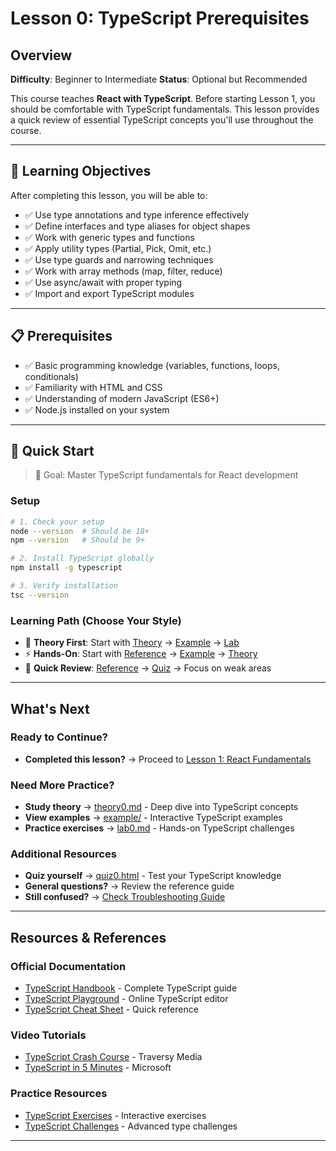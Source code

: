 # Lesson 0: TypeScript Prerequisites

## Overview

**Difficulty**: Beginner to Intermediate
**Status**: Optional but Recommended

This course teaches **React with TypeScript**. Before starting Lesson 1, you should be comfortable with TypeScript fundamentals. This lesson provides a quick review of essential TypeScript concepts you'll use throughout the course.

---

## 🎯 Learning Objectives

After completing this lesson, you will be able to:

- ✅ Use type annotations and type inference effectively
- ✅ Define interfaces and type aliases for object shapes
- ✅ Work with generic types and functions
- ✅ Apply utility types (Partial, Pick, Omit, etc.)
- ✅ Use type guards and narrowing techniques
- ✅ Work with array methods (map, filter, reduce)
- ✅ Use async/await with proper typing
- ✅ Import and export TypeScript modules

---

## 📋 Prerequisites

- ✅ Basic programming knowledge (variables, functions, loops, conditionals)
- ✅ Familiarity with HTML and CSS
- ✅ Understanding of modern JavaScript (ES6+)
- ✅ Node.js installed on your system

---

## 🚀 Quick Start

> 🎯 Goal: Master TypeScript fundamentals for React development

### Setup
```bash
# 1. Check your setup
node --version  # Should be 18+
npm --version   # Should be 9+

# 2. Install TypeScript globally
npm install -g typescript

# 3. Verify installation
tsc --version
```

### Learning Path (Choose Your Style)
- 📖 **Theory First**: Start with [Theory](./theory/theory0.md) → [Example](./example/) → [Lab](./lab/lab0.md)
- ⚡ **Hands-On**: Start with [Reference](./reference/) → [Example](./example/) → [Theory](./theory/theory0.md)
- 🎯 **Quick Review**: [Reference](./reference/) → [Quiz](./quiz/quiz0.html) → Focus on weak areas

---

## What's Next

### Ready to Continue?
- **Completed this lesson?** → Proceed to [Lesson 1: React Fundamentals](../lesson1-fundamentals-setup/)

### Need More Practice?
- **Study theory** → [theory0.md](./theory/theory0.md) - Deep dive into TypeScript concepts
- **View examples** → [example/](./example/) - Interactive TypeScript examples
- **Practice exercises** → [lab0.md](./lab/lab0.md) - Hands-on TypeScript challenges

### Additional Resources
- **Quiz yourself** → [quiz0.html](./quiz/quiz0.html) - Test your TypeScript knowledge
- **General questions?** → Review the reference guide
- **Still confused?** → [Check Troubleshooting Guide](../../extras/troubleshooting_guide.md)

---

## Resources & References

### Official Documentation
- [TypeScript Handbook](https://www.typescriptlang.org/docs/) - Complete TypeScript guide
- [TypeScript Playground](https://www.typescriptlang.org/play) - Online TypeScript editor
- [TypeScript Cheat Sheet](https://www.typescriptlang.org/cheatsheets) - Quick reference

### Video Tutorials
- [TypeScript Crash Course](https://www.youtube.com/watch?v=BwuLxPH8IDs) - Traversy Media
- [TypeScript in 5 Minutes](https://www.youtube.com/watch?v=ahCwqrYpIuM) - Microsoft

### Practice Resources
- [TypeScript Exercises](https://typescript-exercises.github.io/) - Interactive exercises
- [TypeScript Challenges](https://github.com/type-challenges/type-challenges) - Advanced type challenges

---
